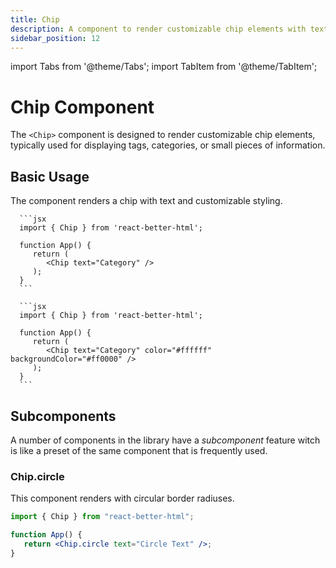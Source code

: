 ```yaml
---
title: Chip
description: A component to render customizable chip elements with text.
sidebar_position: 12
---
```


import Tabs from '@theme/Tabs';
import TabItem from '@theme/TabItem';

# Chip Component

The `<Chip>` component is designed to render customizable chip elements, typically used for displaying tags, categories, or small pieces of information.

## Basic Usage

The component renders a chip with text and customizable styling.

<Tabs>
   <TabItem value="basic" label="Basic" default>

      ```jsx
      import { Chip } from 'react-better-html';

      function App() {
         return (
            <Chip text="Category" />
         );
      }
      ```

   </TabItem>

   <TabItem value="custom" label="Custom">

      ```jsx
      import { Chip } from 'react-better-html';

      function App() {
         return (
            <Chip text="Category" color="#ffffff" backgroundColor="#ff0000" />
         );
      }
      ```

   </TabItem>
</Tabs>

## Subcomponents

A number of components in the library have a _subcomponent_ feature witch is like a preset of the same component that is frequently used.

### Chip.circle

This component renders with circular border radiuses.

```jsx
import { Chip } from "react-better-html";

function App() {
   return <Chip.circle text="Circle Text" />;
}
```
